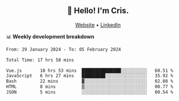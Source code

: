 
<h2 align="center">👋 Hello! I'm Cris.</h2>
<p align="center">
  <a href="https://www.criscunas.dev">Website</a> •
  <a href="https://www.linkedin.com/in/cristophercunas/">LinkedIn</a> 
</p>


📊 **Weekly development breakdown**
<!--START_SECTION:waka-->

```txt
From: 29 January 2024 - To: 05 February 2024

Total Time: 17 hrs 58 mins

Vue.js       10 hrs 53 mins  ███████████████░░░░░░░░░░   60.51 %
JavaScript   6 hrs 27 mins   █████████░░░░░░░░░░░░░░░░   35.92 %
Bash         22 mins         ▓░░░░░░░░░░░░░░░░░░░░░░░░   02.08 %
HTML         8 mins          ▒░░░░░░░░░░░░░░░░░░░░░░░░   00.77 %
JSON         5 mins          ░░░░░░░░░░░░░░░░░░░░░░░░░   00.54 %
```

<!--END_SECTION:waka-->
